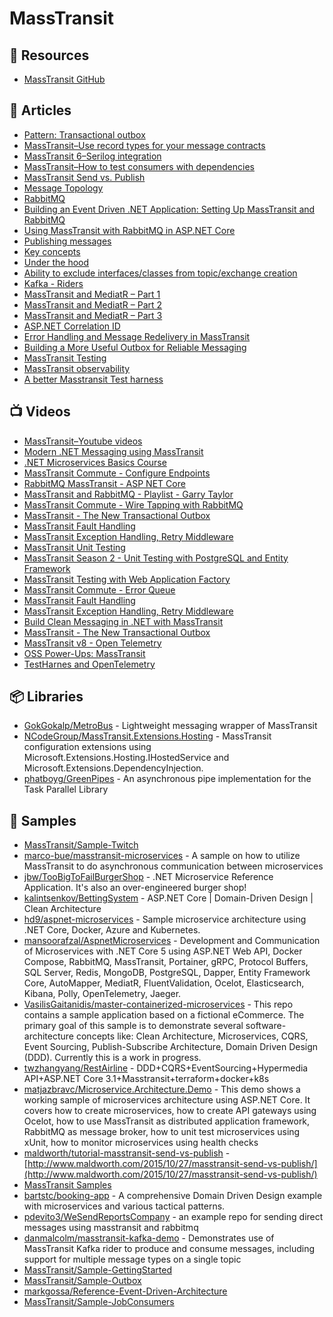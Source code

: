 # MassTransit

## 📘 Resources
- [MassTransit GitHub](https://github.com/MassTransit/MassTransit)

## 📕 Articles
- [Pattern: Transactional outbox](https://microservices.io/patterns/data/transactional-outbox.html)
- [MassTransit–Use record types for your message contracts](https://bartwullems.blogspot.com/2021/06/masstransituse-record-types-for-your.html)
- [MassTransit 6–Serilog integration](https://bartwullems.blogspot.com/2020/01/masstransit-6serilog-integration.html)
- [MassTransit–How to test consumers with dependencies](https://bartwullems.blogspot.com/2021/02/masstransithow-to-test-consumers-with.html)
- [MassTransit Send vs. Publish](https://www.maldworth.com/2015/10/27/masstransit-send-vs-publish/)
- [Message Topology](https://masstransit-project.com/advanced/topology/message.html)
- [RabbitMQ](https://masstransit-project.com/advanced/topology/rabbitmq.html)
- [Building an Event Driven .NET Application: Setting Up MassTransit and RabbitMQ](https://wrapt.dev/blog/building-an-event-driven-dotnet-application-setting-up-masstransit-and-rabbitmq)
- [Using MassTransit with RabbitMQ in ASP.NET Core](https://code-maze.com/masstransit-rabbitmq-aspnetcore/)
- [Publishing messages](https://masstransit-project.com/understand/publishing.html)
- [Key concepts](https://masstransit-project.com/understand/key-ideas.html)
- [Under the hood](https://masstransit-project.com/understand/under-the-hood.html)
- [Ability to exclude interfaces/classes from topic/exchange creation](https://github.com/MassTransit/MassTransit/issues/2018)
- [Kafka - Riders](https://masstransit-project.com/usage/riders/kafka.html)
- [MassTransit and MediatR – Part 1](https://markgossa.com/2022/06/masstransit-and-mediatr.html)
- [MassTransit and MediatR – Part 2](https://markgossa.com/2022/06/masstransit-exponential-back-off.html)
- [MassTransit and MediatR – Part 3](https://markgossa.com/2022/07/masstransit-mediatr-dead-letter-invalid-messages.html)
- [ASP.NET Correlation ID](https://markgossa.com/2022/05/asp-net-correlation-id.html)
- [Error Handling and Message Redelivery in MassTransit](https://www.gokhan-gokalp.com/en/messaging-yapilarinda-masstransit-ile-error-ve-redeliver-handling/)
- [Building a More Useful Outbox for Reliable Messaging](https://jeremydmiller.com/2022/06/16/building-a-more-useful-outbox-for-reliable-messaging/)
- [MassTransit Testing](https://masstransit.io/documentation/concepts/testing)
- [MassTransit observability](https://masstransit.io/documentation/configuration/observability)
- [A better Masstransit Test harness](https://andersmalmgren.com/2022/08/17/a-better-masstransit-test-harness/)

## 📺 Videos
- [MassTransit–Youtube videos](https://bartwullems.blogspot.com/2020/07/masstransityoutube-videos.html)
- [Modern .NET Messaging using MassTransit](https://www.youtube.com/watch?v=jQNQDLv7QmU)
- [.NET Microservices Basics Course](https://youtu.be/ByYyk8eMG6c?t=18839)
- [MassTransit Commute - Configure Endpoints](https://www.youtube.com/watch?v=bsUlQ93j2MY)
- [RabbitMQ MassTransit - ASP NET Core](https://www.youtube.com/watch?v=sOwkIz07gvo)
- [MassTransit and RabbitMQ - Playlist - Garry Taylor](https://www.youtube.com/playlist?list=PL8vZpHuqa_hOP8f1AT5r8FSP1fKm9ALZO)
- [MassTransit Commute - Wire Tapping with RabbitMQ](https://www.youtube.com/watch?v=vNpXjy7psxs)
- [MassTransit - The New Transactional Outbox](https://www.youtube.com/watch?v=3TjGnmLno_A)
- [MassTransit Fault Handling](https://www.youtube.com/watch?v=-lpGYnznbco)
- [MassTransit Exception Handling, Retry Middleware](https://www.youtube.com/watch?v=f1Oa65U2OeQ)
- [MassTransit Unit Testing](https://www.youtube.com/watch?v=Cx-Mc0DCpfE)
- [MassTransit Season 2 - Unit Testing with PostgreSQL and Entity Framework](https://www.youtube.com/watch?v=yfRRqPtqkgM)
- [MassTransit Testing with Web Application Factory](https://www.youtube.com/watch?v=Uzme7vInDz0)
- [MassTransit Commute - Error Queue](https://www.youtube.com/watch?v=3TMKUu7c4lc)
- [MassTransit Fault Handling](https://www.youtube.com/watch?v=-lpGYnznbco)
- [MassTransit Exception Handling, Retry Middleware](https://www.youtube.com/watch?v=f1Oa65U2OeQ)
- [Build Clean Messaging in .NET with MassTransit](https://www.youtube.com/watch?v=4FFYefcx4Bg)
- [MassTransit - The New Transactional Outbox](https://www.youtube.com/watch?v=3TjGnmLno_A)
- [MassTransit v8 - Open Telemetry](https://www.youtube.com/watch?v=WsTYClGrOVI)
- [OSS Power-Ups: MassTransit](https://www.youtube.com/watch?v=sbt9p7jqe74)
- [TestHarnes and OpenTelemetry](https://youtu.be/7PM9XUAAMtA)

## 📦 Libraries
- [GokGokalp/MetroBus](https://github.com/GokGokalp/MetroBus) - Lightweight messaging wrapper of MassTransit
- [NCodeGroup/MassTransit.Extensions.Hosting](https://github.com/NCodeGroup/MassTransit.Extensions.Hosting) - MassTransit configuration extensions using Microsoft.Extensions.Hosting.IHostedService and Microsoft.Extensions.DependencyInjection.
- [phatboyg/GreenPipes](https://github.com/phatboyg/GreenPipes) - An asynchronous pipe implementation for the Task Parallel Library

## 🚀 Samples
- [MassTransit/Sample-Twitch](https://github.com/MassTransit/Sample-Twitch)
- [marco-bue/masstransit-microservices](https://github.com/marco-bue/masstransit-microservices) - A sample on how to utilize MassTransit to do asynchronous communication between microservices
- [jbw/TooBigToFailBurgerShop](https://github.com/jbw/TooBigToFailBurgerShop) - .NET Microservice Reference Application. It's also an over-engineered burger shop!
- [kalintsenkov/BettingSystem](https://github.com/kalintsenkov/BettingSystem) - ASP.NET Core | Domain-Driven Design | Clean Architecture
- [hd9/aspnet-microservices](https://github.com/hd9/aspnet-microservices) - Sample microservice architecture using .NET Core, Docker, Azure and Kubernetes.
- [mansoorafzal/AspnetMicroservices](https://github.com/mansoorafzal/AspnetMicroservices) - Development and Communication of Microservices with .NET Core 5 using ASP.NET Web API, Docker Compose, RabbitMQ, MassTransit, Portainer, gRPC, Protocol Buffers, SQL Server, Redis, MongoDB, PostgreSQL, Dapper, Entity Framework Core, AutoMapper, MediatR, FluentValidation, Ocelot, Elasticsearch, Kibana, Polly, OpenTelemetry, Jaeger.
- [VasilisGaitanidis/master-containerized-microservices](https://github.com/VasilisGaitanidis/master-containerized-microservices) - This repo contains a sample application based on a fictional eCommerce. The primary goal of this sample is to demonstrate several software-architecture concepts like: Clean Architecture, Microservices, CQRS, Event Sourcing, Publish-Subscribe Architecture, Domain Driven Design (DDD). Currently this is a work in progress.
- [twzhangyang/RestAirline](https://github.com/twzhangyang/RestAirline) - DDD+CQRS+EventSourcing+Hypermedia API+ASP.NET Core 3.1+Masstransit+terraform+docker+k8s
- [matjazbravc/Microservice.Architecture.Demo](https://github.com/matjazbravc/Microservice.Architecture.Demo) - This demo shows a working sample of microservices architecture using ASP.NET Core. It covers how to create microservices, how to create API gateways using Ocelot, how to use MassTransit as distributed application framework, RabbitMQ as message broker, how to unit test microservices using xUnit, how to monitor microservices using health checks
- [maldworth/tutorial-masstransit-send-vs-publish](https://github.com/maldworth/tutorial-masstransit-send-vs-publish) - [http://www.maldworth.com/2015/10/27/masstransit-send-vs-publish/](http://www.maldworth.com/2015/10/27/masstransit-send-vs-publish/)
- [MassTransit Samples](https://masstransit-project.com/learn/samples.html)
- [bartstc/booking-app](https://github.com/bartstc/booking-app) - A comprehensive Domain Driven Design example with microservices and various tactical patterns.
- [pdevito3/WeSendReportsCompany](https://github.com/pdevito3/WeSendReportsCompany) - an example repo for sending direct messages using masstransit and rabbitmq
- [danmalcolm/masstransit-kafka-demo](https://github.com/danmalcolm/masstransit-kafka-demo) - Demonstrates use of MassTransit Kafka rider to produce and consume messages, including support for multiple message types on a single topic
- [MassTransit/Sample-GettingStarted](https://github.com/MassTransit/Sample-GettingStarted)
- [MassTransit/Sample-Outbox](https://github.com/MassTransit/Sample-Outbox)
- [markgossa/Reference-Event-Driven-Architecture](https://github.com/markgossa/Reference-Event-Driven-Architecture)
- [MassTransit/Sample-JobConsumers](https://github.com/MassTransit/Sample-JobConsumers)